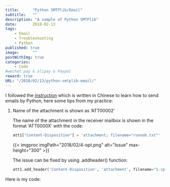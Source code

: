 ```yaml
---
title:      "Python SMTPlib/Email"
subtitle:   ""
description: "A sample of Python SMTPlib"
date:       2018-02-13
tags:
    - Email
    - Troubleshooting
    - Python
published: true
image:      ""
postWithImg: true
categories:
    - Code
#wechat pay & alipay & Paypal
reward: true
URL: "/2018/02/13/python-smtplib-email/"
---
```

I followed the [instruction](http://www.runoob.com/python3/python3-smtp.html) which is written in Chinese to learn how to send emails by Python, here some tips from my practice:

1. Name of the attachment is shown as ‘ATT00002’

    The name of the attachment in the receiver mailbox is shown in the format ‘ATT0000X‘ with the code:

    ~~~Python
    att1["Content-Disposition"] = 'attachment; filename="runoob.txt"'
    ~~~

    {{< imgproc imgPath="2018/02/4-opt.png" alt="Issue" max-height="300" >}}

    The issue can be fixed by using .addheader() function:

    ~~~Python
    att1.add_header('Content-Disposition', 'attachment', filename="1.cpp")
    ~~~

Here is my code:

<script src="https://gist.github.com/gainskills/3a97788c9fe9248b1e9e5d73ff7987b6.js"></script>
